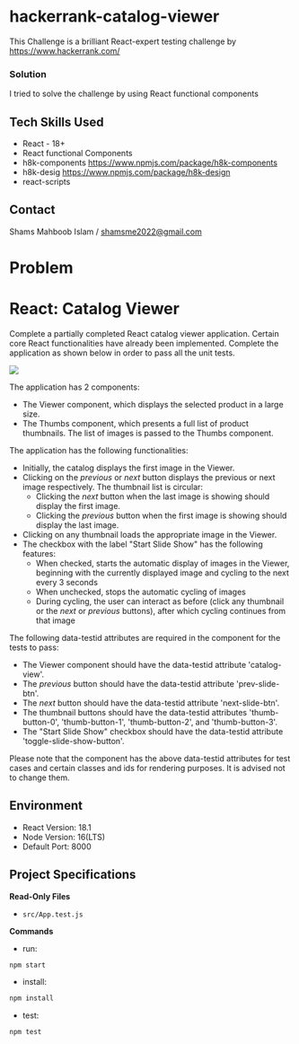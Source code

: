 # hackerrank-catalog-viewer

This Challenge is a brilliant React-expert testing challenge by https://www.hackerrank.com/ 

### Solution
I tried to solve the challenge by using React functional components

## Tech Skills Used
* React - 18+
* React functional Components
* h8k-components https://www.npmjs.com/package/h8k-components 
* h8k-desig https://www.npmjs.com/package/h8k-design
* react-scripts

## Contact
Shams Mahboob Islam / shamsme2022@gmail.com

# Problem
# React: Catalog Viewer

Complete a partially completed React catalog viewer application. Certain core React functionalities have already been implemented. Complete the application as shown below in order to pass all the unit tests.

![](https://hrcdn.net/s3_pub/istreet-assets/mllhJWhWckgDu7PqJo6HVw/catalog-viewer-new.gif)

The application has 2 components:

*   The Viewer component, which displays the selected product in a large size.
*   The Thumbs component, which presents a full list of product thumbnails. The list of images is passed to the Thumbs component.


The application has the following functionalities:

*   Initially, the catalog displays the first image in the Viewer.
*   Clicking on the _previous_ or _next_ button displays the previous or next image respectively. The thumbnail list is circular:
    *   Clicking the _next_ button when the last image is showing should display the first image.
    *   Clicking the _previous_ button when the first image is showing should display the last image.
*   Clicking on any thumbnail loads the appropriate image in the Viewer.
*   The checkbox with the label "Start Slide Show" has the following features:
    *   When checked, starts the automatic display of images in the Viewer, beginning with the currently displayed image and cycling to the next every 3 seconds
    *   When unchecked, stops the automatic cycling of images
    *   During cycling, the user can interact as before (click any thumbnail or the _next_ or _previous_ buttons), after which cycling continues from that image


The following data-testid attributes are required in the component for the tests to pass:

*   The Viewer component should have the data-testid attribute 'catalog-view'.
*   The _previous_ button should have the data-testid attribute 'prev-slide-btn'.
*   The _next_ button should have the data-testid attribute 'next-slide-btn'.
*   The thumbnail buttons should have the data-testid attributes 'thumb-button-0', 'thumb-button-1', 'thumb-button-2', and 'thumb-button-3'.
*   The "Start Slide Show" checkbox should have the data-testid attribute 'toggle-slide-show-button'.

Please note that the component has the above data-testid attributes for test cases and certain classes and ids for rendering purposes. It is advised not to change them.

## Environment 

- React Version: 18.1
- Node Version: 16(LTS)
- Default Port: 8000

## Project Specifications 

**Read-Only Files**
- `src/App.test.js`

**Commands**
- run: 
```bash
npm start
```
- install: 
```bash
npm install
```
- test: 
```bash
npm test
```

